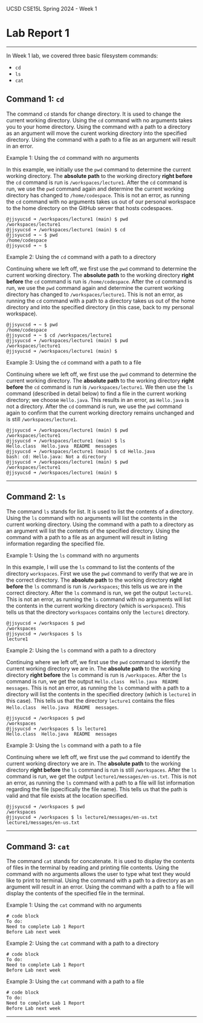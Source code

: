 UCSD CSE15L Spring 2024 - Week 1
# Lab Report 1 
---
In Week 1 lab, we covered three basic filesystem commands: 
* `cd`
* `ls`
* `cat`

## Command 1: `cd`

The command `cd` stands for change directory. It is used to change the current working directory. Using the `cd` command with no arguments takes you to your home directory. Using the command with a path to a directory as an argument will move the curent working directory into the specified directory. Using the command with a path to a file as an argument will result in an error. 

Example 1: Using the `cd` command with no arguments

In this example, we initially use the `pwd` command to determine the current working directory. The **absolute path** to the working directory **right before** the `cd` command is run is `/workspaces/lecture1`. After the `cd` command is run, we use the `pwd` command again and determine the current working directory has changed to `/home/codespace`. This is not an error, as running the `cd` command with no arguments takes us out of our personal workspace to the home directory on the GitHub server that hosts codespaces.
```
@jjsyucsd ➜ /workspaces/lecture1 (main) $ pwd 
/workspaces/lecture1 
@jjsyucsd ➜ /workspaces/lecture1 (main) $ cd
@jjsyucsd ➜ ~ $ pwd
/home/codespace
@jjsyucsd ➜ ~ $ 
```


Example 2: Using the `cd` command with a path to a directory

Continuing where we left off, we first use the `pwd` command to determine the current working directory. The **absolute path** to the working directory **right before** the `cd` command is run is `/home/codespace`. After the `cd` command is run, we use the `pwd` command again and determine the current working directory has changed to `/workspaces/lecture1`. This is not an error, as running the `cd` command with a path to a directory takes us out of the home directory and into the specified directory (in this case, back to my personal workspace).
```
@jjsyucsd ➜ ~ $ pwd
/home/codespace
@jjsyucsd ➜ ~ $ cd /workspaces/lecture1
@jjsyucsd ➜ /workspaces/lecture1 (main) $ pwd
/workspaces/lecture1
@jjsyucsd ➜ /workspaces/lecture1 (main) $ 
```

Example 3: Using the `cd` command with a path to a file

Continuing where we left off, we first use the `pwd` command to determine the current working directory. The **absolute path** to the working directory **right before** the `cd` command is run is `/workspaces/lecture1`. We then use the `ls` command (described in detail below) to find a file in the current working directory; we choose `Hello.java`. This results in an error, as `Hello.java` is not a directory. After the `cd` command is run, we use the `pwd` command again to confirm that the current working directory remains unchanged and is still `/workspaces/lecture1`. 
```
@jjsyucsd ➜ /workspaces/lecture1 (main) $ pwd
/workspaces/lecture1
@jjsyucsd ➜ /workspaces/lecture1 (main) $ ls
Hello.class  Hello.java  README  messages
@jjsyucsd ➜ /workspaces/lecture1 (main) $ cd Hello.java
bash: cd: Hello.java: Not a directory
@jjsyucsd ➜ /workspaces/lecture1 (main) $ pwd
/workspaces/lecture1
@jjsyucsd ➜ /workspaces/lecture1 (main) $ 
```

---
## Command 2: `ls`

The command `ls` stands for list. It is used to list the contents of a directory. Using the `ls` command with no arguments will list the contents in the current working directory. Using the command with a path to a directory as an argument will list the contents of the specified directory. Using the command with a path to a file as an argument will result in listing information regarding the specified file.

Example 1: Using the `ls` command with no arguments

In this example, I will use the `ls` command to list the contents of the directory `workspaces`. First we use the `pwd` command to verify that we are in the correct directory. The **absolute path** to the working directory **right before** the `ls` command is run is `/workspaces`; this tells us we are in the correct directory. After the `ls` command is run, we get the output `lecture1`. This is not an error, as running the `ls` command with no arguments will list the contents in the current working directory (which is `workspaces`). This tells us that the directory `workspaces` contains only the `lecture1` directory. 
```
@jjsyucsd ➜ /workspaces $ pwd
/workspaces
@jjsyucsd ➜ /workspaces $ ls
lecture1
```

Example 2: Using the `ls` command with a path to a directory

Continuing where we left off, we first use the `pwd` command to identify the current working directory we are in. The **absolute path** to the working directory **right before** the `ls` command is run is `/workspaces`. After the `ls` command is run, we get the output `Hello.class  Hello.java  README  messages`. This is not an error, as running the `ls` command with a path to a directory will list the contents in the specified directory (which is `lecture1` in this case). This tells us that the directory `lecture1` contains the files `Hello.class  Hello.java  README  messages`. 
```
@jjsyucsd ➜ /workspaces $ pwd
/workspaces
@jjsyucsd ➜ /workspaces $ ls lecture1
Hello.class  Hello.java  README  messages
```

Example 3: Using the `ls` command with a path to a file

Continuing where we left off, we first use the `pwd` command to identify the current working directory we are in. The **absolute path** to the working directory **right before** the `ls` command is run is still `/workspaces`. After the `ls` command is run, we get the output `lecture1/messages/en-us.txt`. This is not an error, as running the `ls` command with a path to a file will list information regarding the file (specifically the file name). This tells us that the path is valid and that file exists at the location specified. 
```
@jjsyucsd ➜ /workspaces $ pwd
/workspaces
@jjsyucsd ➜ /workspaces $ ls lecture1/messages/en-us.txt
lecture1/messages/en-us.txt
```

---
## Command 3: `cat`

The command `cat` stands for concatenate. It is used to display the contents of files in the terminal by reading and printing file contents. Using the command with no arguments allows the user to type what text they would like to print to terminal. Using the command with a path to a directory as an argument will result in an error. Using the command with a path to a file will display the contents of the specified file in the terminal.

Example 1: Using the `cat` command with no arguments
```
# code block
To do: 
Need to complete Lab 1 Report
Before Lab next week
```

Example 2: Using the `cat` command with a path to a directory
```
# code block
To do: 
Need to complete Lab 1 Report
Before Lab next week
```

Example 3: Using the `cat` command with a path to a file
```
# code block
To do: 
Need to complete Lab 1 Report
Before Lab next week
```

---
